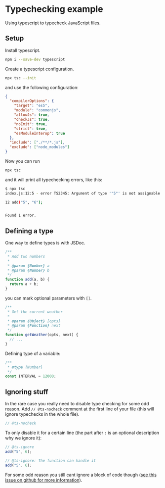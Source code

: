 # Typechecking example

Using typescript to typecheck JavaScript files.

## Setup

Install typescript.

```bash
npm i --save-dev typescript
```

Create a typescript configuration.

```bash
npx tsc --init
```

and use the following configuration:

```json
{
  "compilerOptions": {
    "target": "es5",
    "module": "commonjs",
    "allowJs": true,
    "checkJs": true,
    "noEmit": true,
    "strict": true,
    "esModuleInterop": true
  },
  "include": ["./**/*.js"],
  "exclude": ["node_modules"]
}
```

Now you can run

```bash
npx tsc
```

and it will print all typechecking errors, like this:

```bash
$ npx tsc
index.js:12:5 - error TS2345: Argument of type '"5"' is not assignable to parameter of type 'number'.

12 add("5", "6");


Found 1 error.
```

## Defining a type

One way to define types is with JSDoc.

```js
/**
 * Add two numbers
 *
 * @param {Number} a
 * @param {Number} b
 */
function add(a, b) {
  return a + b;
}
```

you can mark optional parameters with `[]`.

```js
/**
 * Get the current weather
 *
 * @param {Object} [opts]
 * @param {Function} next
 */
function getWeather(opts, next) {
  // ...
}
```

Defining type of a variable:

```js
/**
 * @type {Number}
 */
const INTERVAL = 12000;
```

## Ignoring stuff

In the rare case you really need to disable type checking for some odd reason. Add `// @ts-nocheck` comment at the first line of your file (this will ignore typechecks in the whole file).

```js
// @ts-nocheck
```

To only disable it for a certain line (the part after `:` is an optional description why we ignore it):

```js
// @ts-ignore
add("5", 6);

// @ts-ignore: The function can handle it
add("5", 6);
```

For some odd reason you still cant ignore a block of code though ([see this issue on github for more information](https://github.com/Microsoft/TypeScript/issues/19573)).
